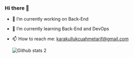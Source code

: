### Hi there 👋


- 🔭 I’m currently working on Back-End
- 🌱 I’m currently learning Back-End and DevOps
- 📫 How to reach me: karakullukcuahmetarif@gmail.com

  ![Github stats 2](https://github-readme-stats.vercel.app/api?username=AhmetAriff&show_icons=true&theme=radical)
  
